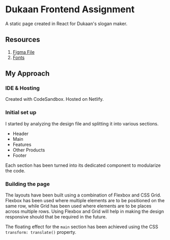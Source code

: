 # Dukaan Frontend Assignment

A static page created in React for Dukaan's slogan maker.

## Resources

1. [Figma File](https://www.figma.com/file/GXL2UuGQ2MKXs7Sts1zq64/Frontend-Assignment?node-id=1%3A165)
2. [Fonts](https://drive.google.com/drive/folders/1FO7xhvVbYnX98oEeuRnMSU5xOHEe21Y1?usp=sharing)

## My Approach

### IDE & Hosting

Created with CodeSandbox. Hosted on Netlify.

### Initial set up

I started by analyzing the design file and splitting it into various sections.

- Header
- Main
- Features
- Other Products
- Footer

Each section has been turned into its dedicated component to modularize the code.

### Building the page

The layouts have been built using a combination of Flexbox and CSS Grid. Flexbox has been used where multiple elements are to be positioned on the same row, while Grid has been used where elements are to be places across multiple rows. Using Flexbox and Grid will help in making the design responsive should that be required in the future.

The floating effect for the `main` section has been achieved using the CSS `transform: translate()` property.

